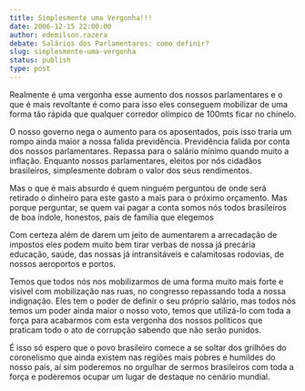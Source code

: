 ```yaml
---
title: Simplesmente uma Vergonha!!!
date: 2006-12-15 22:00:00
author: edemilson.razera
debate: Salários dos Parlamentares: como definir?
slug: simplesmente-uma-vergonha
status: publish 
type: post
---
```


Realmente é uma vergonha esse aumento dos nossos parlamentares e o que é mais revoltante é como para isso eles conseguem mobilizar de uma forma tão rápida que qualquer corredor olímpico de 100mts ficar no chinelo.  

O nosso governo nega o aumento para os aposentados, pois isso traria um rompo ainda maior a nossa falida previdência. Previdência falida por conta dos nossos parlamentares. Repassa para o salário mínimo quando muito a inflação. Enquanto nossos parlamentares, eleitos por nós cidadãos brasileiros, simplesmente dobram o valor dos seus rendimentos.  

Mas o que é mais absurdo é quem ninguém perguntou de onde será retirado o dinheiro para este gasto a mais para o próximo orçamento. Mas porque perguntar, se quem vai pagar a conta somos nós todos brasileiros de boa índole, honestos, pais de família que elegemos  

Com certeza além de darem um jeito de aumentarem a arrecadação de impostos eles podem muito bem tirar verbas de nossa já precária educação, saúde, das nossas já intransitáveis e calamitosas rodovias, de nossos aeroportos e portos.  

Temos que todos nós nos mobilizarmos de uma forma muito mais forte e visível com mobilização nas ruas, no congresso repassando toda a nossa indignação. Eles tem o poder de definir o seu próprio salário, mas todos nós temos um poder ainda maior o nosso voto, temos que utilizá-lo com toda a força para acabarmos com esta vergonha dos nossos políticos que praticam todo o ato de corrupção sabendo que não serão punidos.  

É isso só espero que o povo brasileiro comece a se soltar dos grilhões do coronelismo que ainda existem nas regiões mais pobres e humildes do nosso país, aí sim poderemos no orgulhar de sermos brasileiros com toda a força e poderemos ocupar um lugar de destaque no cenário mundial.
